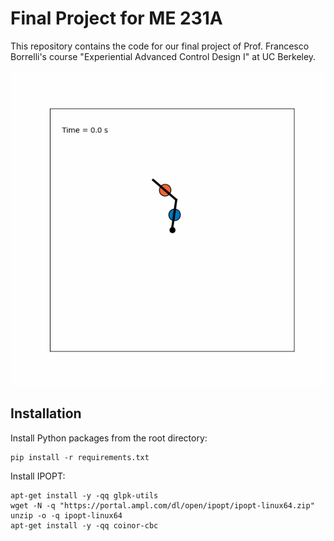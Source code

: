 # Final Project for ME 231A 
This repository contains the code for our final project of Prof. Francesco Borrelli's course "Experiential Advanced Control Design I" at UC Berkeley.

![](https://github.com/J4nn1K/me231a-final-project/blob/master/results/animations/animation.gif)

## Installation
Install Python packages from the root directory:
```
pip install -r requirements.txt
```
Install IPOPT:
```
apt-get install -y -qq glpk-utils
wget -N -q "https://portal.ampl.com/dl/open/ipopt/ipopt-linux64.zip"
unzip -o -q ipopt-linux64
apt-get install -y -qq coinor-cbc
```
